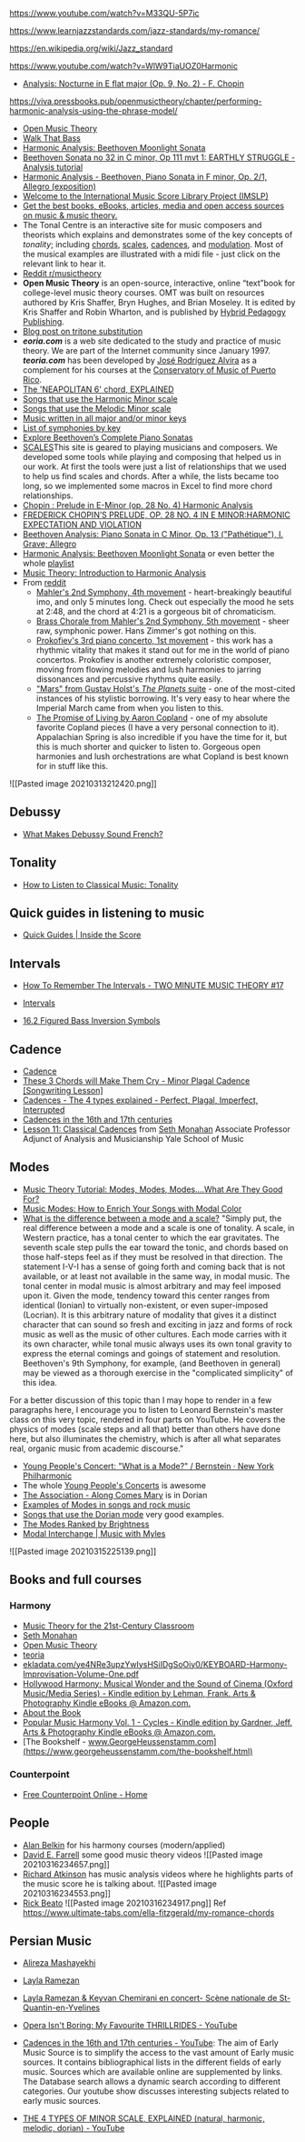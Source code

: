 ---
---

https://www.youtube.com/watch?v=M33QU-5P7ic

https://www.learnjazzstandards.com/jazz-standards/my-romance/

https://en.wikipedia.org/wiki/Jazz_standard

https://www.youtube.com/watch?v=WlW9TiaUOZ0Harmonic 

- [Analysis: Nocturne in E flat major (Op. 9, No. 2) - F. Chopin](https://www.youtube.com/watch?v=9_jJgRoxlwU)

https://viva.pressbooks.pub/openmusictheory/chapter/performing-harmonic-analysis-using-the-phrase-model/ 	

- [Open Music Theory](https://viva.pressbooks.pub/openmusictheory/)
- [Walk That Bass](https://www.youtube.com/c/WalkThatBass/playlists)
- [Harmonic Analysis: Beethoven Moonlight Sonata](https://www.youtube.com/watch?v=eNBm9wD9zg0)
- [Beethoven Sonata no 32 in C minor, Op 111 mvt 1: EARTHLY STRUGGLE - Analysis tutorial](https://www.youtube.com/watch?v=Ba_YGonq5NU)
- [Harmonic Analysis - Beethoven, Piano Sonata in F minor, Op. 2/1, Allegro (exposition)](https://www.youtube.com/watch?v=_wFBcMGJpZ0)
- [Welcome to the International Music Score Library Project (IMSLP)](https://imslp.org/wiki/Main_Page)
- [Get the best books, eBooks, articles, media and open access sources on music & music theory.](https://libguides.com.edu/c.php?g=649764&p=4556091)
- The Tonal Centre is an interactive site for music composers and theorists which explains and demonstrates some of the key concepts of _tonality_; including [chords](http://www.tonalcentre.org/Chords.html), [scales](http://www.tonalcentre.org/Scales.html), [cadences](http://www.tonalcentre.org/Cadence.html), and [modulation](http://www.tonalcentre.org/Modulation.html). Most of the musical examples are illustrated with a midi file - just click on the relevant link to hear it.
- [Reddit r/musictheory](https://www.reddit.com/r/musictheory/wiki/index)
- **Open Music Theory** is an open-source, interactive, online “text”book for college-level music theory courses. OMT was built on resources authored by Kris Shaffer, Bryn Hughes, and Brian Moseley. It is edited by Kris Shaffer and Robin Wharton, and is published by [Hybrid Pedagogy Publishing](http://www.hybridpedagogy.org/#publishing).
- [Blog post on tritone substitution](http://alijamieson.co.uk/2016/01/08/guide-chord-substitution/)
- _**eoria.com**_ is a web site dedicated to the study and practice of music theory. We are part of the Internet community since January 1997. **_teoria.com_** has been developed by [José Rodríguez Alvira](https://www.teoria.com/en/help/bio.php) as a complement for his courses at the [Conservatory of Music of Puerto Rico](http://cmpr.edu).
- [The 'NEAPOLITAN 6' chord, EXPLAINED](https://www.youtube.com/watch?v=_0fWoa5jUBM)
- [Songs that use the Harmonic Minor scale](https://www.youtube.com/watch?v=-amnre-0I3w)
- [Songs that use the Melodic Minor scale](https://www.youtube.com/watch?v=-8CLp1uSFoA&list=PLlx2eo2tD6KoGvA_q0DFrYeLuwklZEy0O&index=2)
- [Music written in all major and/or minor keys](https://en.wikipedia.org/wiki/Music_written_in_all_major_and/or_minor_keys)
- [List of symphonies by key](https://en.wikipedia.org/wiki/List_of_symphonies_by_key)
- [Explore Beethoven’s Complete Piano Sonatas](https://www.udiscovermusic.com/classical-features/beethoven-piano-sonatas/)
- [SCALES](https://www.scales-chords.com/)This site is geared to playing musicians and composers. We developed some tools while playing and composing that helped us in our work. At first the tools were just a list of relationships that we used to help us find scales and chords. After a while, the lists became too long, so we implemented some macros in Excel to find more chord relationships.
- [Chopin : Prelude in E-Minor (op. 28 No. 4) Harmonic Analysis](https://www.youtube.com/watch?v=xwwWUL41qs0)
- [FREDERICK CHOPIN’S PRELUDE, OP. 28 NO. 4 IN E MINOR:HARMONIC EXPECTATION AND VIOLATION](https://digital.library.txstate.edu/bitstream/handle/10877/4628/BURDEN-THESIS-2013.pdf?sequence=1)
- [Beethoven Analysis: Piano Sonata in C Minor, Op. 13 ("Pathétique"), I. Grave; Allegro](https://www.youtube.com/watch?v=RBf2OvUcEnw)
- [Harmonic Analysis: Beethoven Moonlight Sonata](https://www.youtube.com/watch?v=eNBm9wD9zg0) or even better the whole [playlist](https://www.youtube.com/playlist?list=PL613D1A6B3C4BBDF2)
- [Music Theory: Introduction to Harmonic Analysis](https://www.youtube.com/watch?v=cyPuE2ouWsc)
- From [reddit](https://www.reddit.com/r/musictheory/comments/140wfu/to_this_day_im_floored_by_john_williams_harmonic/)
	- [Mahler's 2nd Symphony, 4th movement](http://www.youtube.com/watch?v=tsm6lDuM3JA) - heart-breakingly beautiful imo, and only 5 minutes long. Check out especially the mood he sets at 2:48, and the chord at 4:21 is a gorgeous bit of chromaticism.
	- [Brass Chorale from Mahler's 2nd Symphony, 5th movement](http://www.youtube.com/watch?v=FUB4vGmGSdY) - sheer raw, symphonic power. Hans Zimmer's got nothing on this.
	- [Prokofiev's 3rd piano concerto, 1st movement](http://www.youtube.com/watch?v=wQaO7v1d1ng) - this work has a rhythmic vitality that makes it stand out for me in the world of piano concertos. Prokofiev is another extremely coloristic composer, moving from flowing melodies and lush harmonies to jarring dissonances and percussive rhythms quite easily.
	- ["Mars" from Gustav Holst's _The Planets_ suite](http://www.youtube.com/watch?v=L0bcRCCg01I) - one of the most-cited instances of his stylistic borrowing. It's very easy to hear where the Imperial March came from when you listen to this.
	- [The Promise of Living by Aaron Copland](http://www.youtube.com/watch?v=oLVyRvp2Qbg) - one of my absolute favorite Copland pieces (I have a very personal connection to it). Appalachian Spring is also incredible if you have the time for it, but this is much shorter and quicker to listen to. Gorgeous open harmonies and lush orchestrations are what Copland is best known for in stuff like this.

![[Pasted image 20210313212420.png]]

## Debussy
- [What Makes Debussy Sound French?](https://www.youtube.com/watch?v=5yZ4vtpxQXw)

## Tonality
- [How to Listen to Classical Music: Tonality](https://www.youtube.com/watch?v=cksD_r8JvoU)

## Quick guides in listening to music
- [Quick Guides | Inside the Score](https://www.youtube.com/watch?v=8w9quOLSWvo&list=PLZjrBvSPdGwSMgJcajsTGWBOukIJZATIe)

## Intervals
- [How To Remember The Intervals - TWO MINUTE MUSIC THEORY #17](https://www.youtube.com/watch?v=c5txFkdX4_c&list=PLdW0onEGGcNl5pRcMMBzy1U6lwGqNUHTg)

- [Intervals](https://en.wikipedia.org/wiki/Interval_(music))
- [16.2 Figured Bass Inversion Symbols](http://musictheory.pugetsound.edu/mt21c/FiguredBassInversionSymbols.html)

## Cadence
- [Cadence](https://en.wikipedia.org/wiki/Cadence)
- [These 3 Chords will Make Them Cry - Minor Plagal Cadence [Songwriting Lesson]](https://www.youtube.com/watch?v=YEadIDOBpuA)
- [Cadences - The 4 types explained - Perfect, Plagal, Imperfect, Interrupted](https://www.youtube.com/watch?v=3aRBWDHE4g8)
- [Cadences in the 16th and 17th centuries](https://www.youtube.com/watch?v=jaCRUdxTRSM)
- [Lesson 11: Classical Cadences](https://www.youtube.com/watch?v=ZdL9eWrARRU) from [Seth Monahan](https://www.youtube.com/c/SethMonahan/videos) Associate Professor Adjunct of Analysis and Musicianship Yale School of Music 

## Modes
- [Music Theory Tutorial: Modes, Modes, Modes….What Are They Good For?](http://blog.dubspot.com/music-theory-modes/ "Music Theory Tutorial: Modes, Modes, Modes….What Are They Good For?")
- [Music Modes: How to Enrich Your Songs with Modal Color](https://blog.landr.com/music-modes/)
- [What is the difference between a mode and a scale?](https://music.stackexchange.com/questions/5382/what-is-the-difference-between-a-mode-and-a-scale)
"Simply put, the real difference between a mode and a scale is one of tonality. A scale, in Western practice, has a tonal center to which the ear gravitates. The seventh scale step pulls the ear toward the tonic, and chords based on those half-steps feel as if they must be resolved in that direction. The statement I-V-I has a sense of going forth and coming back that is not available, or at least not available in the same way, in modal music. The tonal center in modal music is almost arbitrary and may feel imposed upon it. Given the mode, tendency toward this center ranges from identical (Ionian) to virtually non-existent, or even super-imposed (Locrian). It is this arbitrary nature of modality that gives it a distinct character that can sound so fresh and exciting in jazz and forms of rock music as well as the music of other cultures. Each mode carries with it its own character, while tonal music always uses its own tonal gravity to express the eternal comings and goings of statement and resolution. Beethoven's 9th Symphony, for example, (and Beethoven in general) may be viewed as a thorough exercise in the "complicated simplicity" of this idea.

For a better discussion of this topic than I may hope to render in a few paragraphs here, I encourage you to listen to Leonard Bernstein's master class on this very topic, rendered in four parts on YouTube. He covers the physics of modes (scale steps and all that) better than others have done here, but also illuminates the chemistry, which is after all what separates real, organic music from academic discourse."
- [Young People's Concert: "What is a Mode?" / Bernstein · New York Philharmonic](https://www.youtube.com/watch?v=g7oA1-y0EJE)
- The whole [Young People's Concerts](https://en.wikipedia.org/wiki/Young_People%27s_Concerts) is awesome
- [The Association - Along Comes Mary](https://www.youtube.com/watch?v=sYJhhKSXOBo) is in Dorian
- [Examples of Modes in songs and rock music](https://www.christybannerman.com/examples-of-modes-in-songs-and-rock-music/)
- [Songs that use the Dorian mode](https://www.youtube.com/watch?v=n_Zzztd5ZCk)  very good examples.
- [The Modes Ranked by Brightness](https://www.youtube.com/watch?v=jNY_ZCUBmcA)
- [Modal Interchange | Music with Myles](https://www.youtube.com/watch?v=1dRA28cdt5c)

![[Pasted image 20210315225139.png]]

## Books and full courses
### Harmony
- [Music Theory for the 21st-Century Classroom](http://musictheory.pugetsound.edu/mt21c/MusicTheory.html)
- [Seth Monahan](https://www.youtube.com/c/SethMonahan/videos)
- [Open Music Theory](http://openmusictheory.com/)
- [teoria](https://www.teoria.com/en/help/about.php)
- [ekladata.com/ye4NRe3upzYwIysHSiIDgSoOiy0/KEYBOARD-Harmony-Improvisation-Volume-One.pdf](http://ekladata.com/ye4NRe3upzYwIysHSiIDgSoOiy0/KEYBOARD-Harmony-Improvisation-Volume-One.pdf)
- [Hollywood Harmony: Musical Wonder and the Sound of Cinema (Oxford Music/Media Series) - Kindle edition by Lehman, Frank. Arts & Photography Kindle eBooks @ Amazon.com.](https://www.amazon.com/gp/product/B07C77JJRW/ref=dbs_a_def_rwt_hsch_vapi_tkin_p1_i0)
- [About the Book](https://global.oup.com/us/companion.websites/9780190606404/book/)
- [Popular Music Harmony Vol. 1 - Cycles - Kindle edition by Gardner, Jeff. Arts & Photography Kindle eBooks @ Amazon.com.](https://www.amazon.com/gp/product/B084KPXKWC/ref=dbs_a_def_rwt_hsch_vapi_tkin_p1_i2)
- [The Bookshelf - www.GeorgeHeussenstamm.com](https://www.georgeheussenstamm.com/the-bookshelf.html)

### Counterpoint
- [Free Counterpoint Online - Home](https://freecounterpointonline.weebly.com/)

## People
- [Alan Belkin](https://www.youtube.com/channel/UCUQ0TcIbY_VEk_KC406pRpg/playlists) for his harmony courses (modern/applied)
- [ David E. Farrell](https://www.youtube.com/c/DavidEFarrell/videos) some good music theory videos
![[Pasted image 20210316234657.png]]
- [ Richard Atkinson](https://www.youtube.com/user/richardatkinson2108/playlists) has music analysis videos where he highlights parts of the music score he is talking about. 
![[Pasted image 20210316234553.png]]
- [Rick Beato](https://www.youtube.com/c/RickBeato/playlists)
![[Pasted image 20210316234917.png]]
Ref
https://www.ultimate-tabs.com/ella-fitzgerald/my-romance-chords

## Persian Music
- [Alireza Mashayekhi](https://www.youtube.com/playlist?list=PLa8QV3F6USJYwgmR9qYHGN4wMlU5dU_oM)
- [Layla Ramezan](https://www.youtube.com/channel/UCY2mTYPJ9PZ0hCOnaHzEIrg)
- [Layla Ramezan & Keyvan Chemirani en concert- Scène nationale de St-Quantin-en-Yvelines](https://www.youtube.com/watch?v=jr7nhhIWaZ0)

- [Opera Isn't Boring: My Favourite THRILLRIDES - YouTube](https://www.youtube.com/watch?v=wcT406Btd2U&t=3s)
- [Cadences in the 16th and 17th centuries - YouTube](https://www.youtube.com/watch?v=jaCRUdxTRSM): The aim of Early Music Source is to simplify the access to the vast amount of Early music sources. It contains bibliographical lists in the different fields of early music. Sources which are available online are supplemented by links. The Database search allows a dynamic search according to different categories. Our youtube show discusses interesting subjects related to early music sources.
- [THE 4 TYPES OF MINOR SCALE, EXPLAINED (natural, harmonic, melodic, dorian) - YouTube](https://www.youtube.com/watch?v=h3CM9ZB-c4I)



